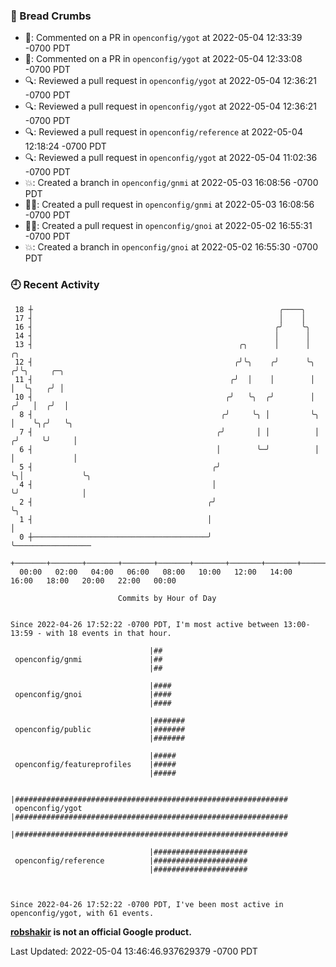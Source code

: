 ### 🍞 Bread Crumbs

 * 💬: Commented on a PR in  `openconfig/ygot` at 2022-05-04 12:33:39 -0700 PDT
 * 💬: Commented on a PR in  `openconfig/ygot` at 2022-05-04 12:33:08 -0700 PDT
 * 🔍: Reviewed a pull request in  `openconfig/ygot` at 2022-05-04 12:36:21 -0700 PDT
 * 🔍: Reviewed a pull request in  `openconfig/ygot` at 2022-05-04 12:36:21 -0700 PDT
 * 🔍: Reviewed a pull request in  `openconfig/reference` at 2022-05-04 12:18:24 -0700 PDT
 * 🔍: Reviewed a pull request in  `openconfig/ygot` at 2022-05-04 11:02:36 -0700 PDT
 * 💥: Created a branch in `openconfig/gnmi` at 2022-05-03 16:08:56 -0700 PDT
 * ✍🏼: Created a pull request in `openconfig/gnmi` at 2022-05-03 16:08:56 -0700 PDT
 * ✍🏼: Created a pull request in `openconfig/gnoi` at 2022-05-02 16:55:31 -0700 PDT
 * 💥: Created a branch in `openconfig/gnoi` at 2022-05-02 16:55:30 -0700 PDT

### 🕘 Recent Activity
```
 18 ┼                                                       ╭────╮
 17 ┤                                                       │    │
 16 ┤                                                      ╭╯    ╰╮
 14 ┤                                                      │      │
 13 ┤                                              ╭╮      │      │      ╭╮
 12 ┤                                             ╭╯╰╮    ╭╯      ╰╮    ╭╯╰╮     ╭─╮
 11 ┤                                            ╭╯  │    │        │    │  ╰╮   ╭╯ │
 10 ┤                                           ╭╯   ╰╮  ╭╯        │   ╭╯   │  ╭╯  │
  8 ┤                                          ╭╯     ╰╮ │         ╰╮  │    ╰╮╭╯   ╰╮
  7 ┤                                         ╭╯       │ │          │ ╭╯     ╰╯     │
  6 ┤                                         │        ╰─╯          │ │             │
  5 ┤                                        ╭╯                     ╰╮│             ╰╮
  4 ┤                                        │                       ╰╯              │
  2 ┤                                       ╭╯                                       ╰╮
  1 ┤                                       │                                         │
  0 ┼───────────────────────────────────────╯                                         ╰─────────────────
    +───────+───────+───────+───────+───────+───────+───────+───────+───────+───────+───────+───────+────
  00:00   02:00   04:00   06:00   08:00   10:00   12:00   14:00   16:00   18:00   20:00   22:00   00:00   

						Commits by Hour of Day


Since 2022-04-26 17:52:22 -0700 PDT, I'm most active between 13:00-13:59 - with 18 events in that hour.

```



```
                               |##
 openconfig/gnmi               |##
                               |##

                               |####
 openconfig/gnoi               |####
                               |####

                               |#######
 openconfig/public             |#######
                               |#######

                               |#####
 openconfig/featureprofiles    |#####
                               |#####

                               |#############################################################
 openconfig/ygot               |#############################################################
                               |#############################################################

                               |#####################
 openconfig/reference          |#####################
                               |#####################



Since 2022-04-26 17:52:22 -0700 PDT, I've been most active in openconfig/ygot, with 61 events.

```
**[robshakir](mailto:robjs@google.com) is not an official Google product.**  


Last Updated: 2022-05-04 13:46:46.937629379 -0700 PDT
